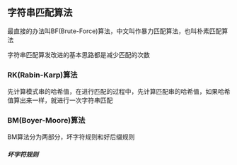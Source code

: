## 字符串匹配算法

最直接的办法叫BF(Brute-Force)算法，中文叫作暴力匹配算法，也叫朴素匹配算法

字符串匹配算发改进的基本思路都是减少匹配的次数

### RK(Rabin-Karp)算法

先计算模式串的哈希值，在进行匹配的过程中，先计算匹配串的哈希值，如果哈希值算出来一样，就进行一次字符串匹配

### BM(Boyer-Moore)算法

BM算法分为两部分，坏字符规则和好后缀规则

##### 坏字符规则


